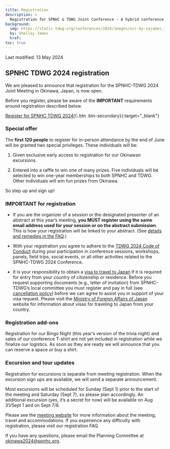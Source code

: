 ```yaml
---
title: Registration
description: >
  Registration for SPNHC & TDWG Joint Conference - A hybrid conference in Okinawa, Japan, 2-6 September 2024
background:
  img: https://static.tdwg.org/conferences/2024/images/occ-by-sajames.jpg
  by: Shelley James
  href: 
toc: true
---
```


Last modified:  13 May 2024

## SPNHC TDWG 2024 registration

We are pleased to announce that registration for the SPNHC-TDWG 2024 Joint Meeting in Okinawa, Japan, is now open.

Before you register, please be aware of the **IMPORTANT** requirements around registration described below.

[Register for SPNHC TDWG 2024!](https://register.oxfordabstracts.com/event/6771?preview=false){:.btn .btn-secondary}{:target="_blank"}

### Special offer

The **first 120 people** to register for in-person attendance by the end of June will be granted two special privileges. These individuals will be:

1. Given exclusive early access to registration for our Okinawan excursions.

2. Entered into a raffle to win one of many prizes. Five individuals will be selected to win one-year memberships to both SPNHC and TDWG. Other individuals will win fun prizes from Okinawa.

So step up and sign up!

### IMPORTANT for registration

- If you are the organizer of a session or the designated presenter of an abstract at this year’s meeting, **you MUST register using the same email address used for your session or on the abstract submission**. This is how your registration will be linked to your abstract. (See [details and remedies in the FAQ](/conferences/2024/registration/faq).)

- With your registration you agree to adhere to the [TDWG 2024 Code of Conduct](https://www.tdwg.org/conferences/2024/code-of-conduct/) during your participation in conference sessions, workshops, panels, field trips, social events, or all other activities related to the SPNHC-TDWG 2024 Conference.

- It is your responsibility to obtain a [visa to travel to Japan](https://www.tdwg.org/conferences/2024/#visa-requirements) if it is required for entry from your country of citizenship or residence. Before you request supporting documents (e.g., letter of invitation) from SPNHC-TDWG’s local committee you must register and pay in full (see [cancellation policy](/conferences/2024/registration/cancellation-policy)) before we can agree to assist you in support of your visa request. Please visit the [Ministry of Foreign Affairs of Japan](https://www.mofa.go.jp/j_info/visit/visa/index.html) website for information about visas for traveling to Japan from your country.

### Registration add-ons

Registration for our Bingo Night (this year’s version of the trivia night) and sales of our conference T-shirt are not yet included in registration while we finalize our logistics. As soon as they are ready we will announce that you can reserve a space or buy a shirt.

### Excursion and tour updates

Registration for excursions is separate from meeting registration. When the excursion sign ups are available, we will send a separate announcement.

Most excursions will be scheduled for Sunday (Sept 1) prior to the start of the meeting and Saturday (Sept 7), so please plan accordingly. An additional excursion (yes, it’s a secret for now) will be available on Aug 31/Sept 1 and on Sept 7/8.

Please see the [meeting website](https://www.tdwg.org/conferences/2024/) for more information about the meeting, travel and accommodations. If you experience any difficulty with registration, please visit our registration FAQ.

If you have any questions, please email the Planning Committee at [okinawa2024@spnhc.org](mailto:okinawa2024@spnhc.org).
